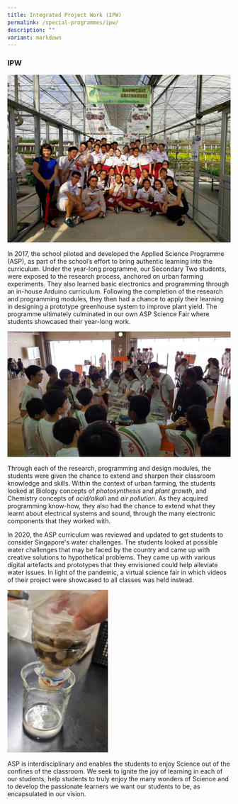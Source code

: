 ```yaml
---
title: Integrated Project Work (IPW)
permalink: /special-programmes/ipw/
description: ""
variant: markdown
---
```

### IPW

![](/images/ASP1.jpeg)

In 2017, the school piloted and developed the Applied Science Programme (ASP), as part of the school’s effort to bring authentic learning into the curriculum. Under the year-long programme, our Secondary Two students, were exposed to the research process, anchored on urban farming experiments. They also learned basic electronics and programming through an in-house Arduino curriculum. Following the completion of the research and programming modules, they then had a chance to apply their learning in designing a prototype greenhouse system to improve plant yield. The programme ultimately culminated in our own ASP Science Fair where students showcased their year-long work.

![](/images/ASP2.jpeg)

Through each of the research, programming and design modules, the students were given the chance to extend and sharpen their classroom knowledge and skills. Within the context of urban farming, the students looked at Biology concepts of&nbsp;_photosynthesis_&nbsp;and&nbsp;_plant growth_, and Chemistry concepts of&nbsp;_acid/alkali_&nbsp;and&nbsp;_air pollution_. As they acquired programming know-how, they also had the chance to extend what they learnt about electrical systems and sound, through the many electronic components that they worked with.

In 2020, the ASP curriculum was reviewed and updated to get students to consider Singapore's water challenges. The students looked at possible water challenges that may be faced by the country and came up with creative solutions to hypothetical problems. They came up with various digital artefacts and prototypes that they envisioned could help alleviate water issues. In light of the pandemic, a virtual science fair in which videos of their project were showcased to all classes was held instead.

<img src="/images/Filter%20Cropped.png" style="width:45%">

ASP is interdisciplinary and enables the students to enjoy Science out of the confines of the classroom. We seek to ignite the joy of learning in each of our students, help students to truly enjoy the many wonders of Science and to develop the passionate learners we want our students to be, as encapsulated in our vision.